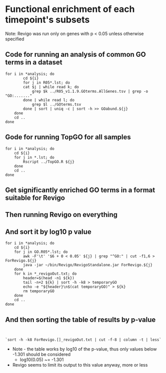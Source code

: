 # Functional enrichment of each timepoint's subsets

Note: Revigo was run only on genes with p < 0.05 unless otherwise specified

## Code for running an analysis of common GO terms in a dataset
```
for i in *analysis; do
        cd ${i}
        for j in R05*.lst; do
		cat $j | while read k; do
			grep $k ../R05_v1.1.9.GOterms.AllGenes.tsv | grep -o "GO:......."
		done | while read l; do
			grep $l ../GOterms.tsv
		done | sort | uniq -c | sort -h >> GOabund.${j}
	done
	cd ..
done
```

## Gode for running TopGO for all samples
```
for i in *analysis; do
	cd ${i}
	for j in *.lst; do
		Rscript ../TopGO.R ${j}
	done
	cd ..
done
```

## Get significantly enriched GO terms in a format suitable for Revigo
## Then running Revigo on everything
## And sort it by log10 p value
```
for i in *analysis; do
	cd ${i}
	for j in GO.R05*.lst; do
		awk -F'\t' '$6 + 0 < 0.05' ${j} | grep "^GO:" | cut -f1,6 > ForRevigo.${j}
		java -jar ~/bin/Revigo/RevigoStandalone.jar ForRevigo.${j}
	done
	for k in *_revigoOut.txt; do
		header=$(head -n1 ${k})
		tail -n+2 ${k} | sort -h -k8 > temporaryGO
		echo -e "${header}\n$(cat temporaryGO)" > ${k}
		rm temporaryGO
	done	
	cd ..
done
```

## And then sorting the table of results by p-value
```


`sort -h -k8 ForRevigo.[]_revigoOut.txt | cut -f-8 | column -t | less`
```
* Note - the table works by log10 of the p-value, thus only values below -1.301 should be considered
  * log10(0.05) ~= -1.301
* Revigo seems to limit its output to this value anyway, more or less
